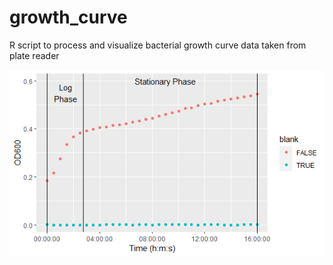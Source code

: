 # growth_curve
R script to process and visualize bacterial growth curve data taken from plate reader

![Growth Curve](https://github.com/kim1339/growth_curve/blob/main/Rplot.png?raw=true)
